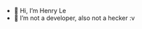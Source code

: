 - 👋 Hi, I’m Henry Le
- 👀 I’m not a developer, also not a hecker :v 

<!---
fr13ndly-alien/fr13ndly-alien is a ✨ special ✨ repository because its `README.md` (this file) appears on your GitHub profile.
You can click the Preview link to take a look at your changes.
--->
